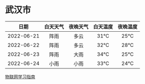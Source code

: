 # 武汉市
|日期|白天天气|夜晚天气|白天温度|夜晚温度|
|:--:|:--:|:--:|:--:|:--:|
|2022-06-21|阵雨|多云|31℃|25℃|
|2022-06-22|阵雨|多云|32℃|28℃|
|2022-06-23|阵雨|大雨|34℃|25℃|
|2022-06-24|小雨|小雨|33℃|24℃|
 
[物联网学习指南](http://doc.lziqi.top/IoT)
